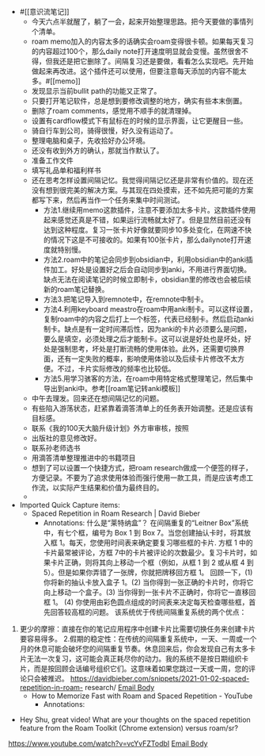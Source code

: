 - #[[意识流笔记]]
    - 今天六点半就醒了，躺了一会，起来开始整理思路。把今天要做的事情列个清单。
    - roam memo加入的内容太多的话确实会roam变得很卡顿。如果每天复习的内容超过100个，那么daily note打开速度明显就会变慢。虽然很舍不得，但我还是把它删除了。间隔复习还是要做，看看怎么实现吧。先开始做起来再改进。这个插件还可以使用，但要注意每天添加的内容不能太多。#[[memo]] 
    - 发现显示当前bullit path的功能又正常了。
    - 只要打开笔记软件，总是想到要修改调整的地方，确实有些本末倒置。
    - 删除了roam comments，感觉用不顺手的就清理掉。
    - 设置有cardflow模式下有鼠标在的时候的显示界面，让它更醒目一些。
    - 骑自行车到公司，骑得很慢，好久没有运动了。
    - 整理电脑和桌子，先收拾好办公环境。
    - 还没有收到外方的确认，那就当作默认了。
    - 准备工作文件
    - 填写礼品单和福利样书
    - 还在思考怎样设置间隔记忆。我觉得间隔记忆还是非常有价值的。现在还没有想到很完美的解决方案。与其现在四处摸索，还不如先把可能的方案都写下来，然后再当作一个任务来集中时间测试。
        - 方法1.继续用memo这款插件，注意不要添加太多卡片。这款插件使用起来感觉还真是不错，如果运行流畅就太好了。但是显然目前还没有达到这种程度。复习一张卡片好像就要同步10多处变化，在网速不快的情况下这是不可接收的。如果有100张卡片，那么dailynote打开速度就特别慢。
        - 方法2.roam中的笔记会同步到obsidian中，利用obsidian中的anki插件加工。好处是设置好之后会自动同步到anki，不用进行界面切换。缺点无法在阅读笔记的时候立即制卡，obsidian里的修改也会被后续新的roam笔记替换。
        - 方法3.把笔记导入到remnote中，在remnote中制卡。
        - 方法4.利用keyboard meastro在roam中用anki制卡。可以这样设置，复制roam中的内容之后打上一个标签，代表已经制卡。然后启动anki制卡。缺点是有一定时间滞后性，因为anki的卡片必须要么是问题，要么是填空，必须处理之后才能制卡。这可以说是好处也是坏处，好处是强制思考，坏处是打断流畅的使用体验。此外，还需要切换界面，还有一定失败的概率，影响使用体验以及后续卡片修改不太方便。不过，卡片实际修改的频率也比较低。
        - 方法5.用学习骇客的方法，在roam中用特定格式整理笔记，然后集中导出到anki中。参考[[roam笔记转anki模板]]
    - 中午去理发。回来还在想间隔记忆的问题。
    - 有些陷入游荡状态，赶紧靠着滴答清单上的任务表开始调整。还是应该有目标感。
    - 联系《我的100天大脑升级计划》外方审审核，按照
    - 出版社的意见修改好。
    - 联系孙老师选书
    - 用滴答清单整理推进中的书籍项目
    - 想到了可以设置一个快捷方式，把roam research做成一个便签的样子，方便记录。不要为了追求使用体验而强行使用一款工具，而是应该考虑工作流，以实际产生结果和价值为最终目的。
    - 
- Imported Quick Capture items:
    - Spaced Repetition in Roam Research | David Bieber
        - Annotations:
什么是“莱特纳盒”？
在间隔重复的“Leitner Box”系统中，有七个框，编号为 Box 1 到 Box 7。当您创建抽认卡时，将其放入框
1。每天，您使用时间表来确定要复习哪些框的卡片. 方框 1 中的卡片最常被评论，方框 7中的卡片被评论的次数最少。复习卡片时，如果卡片正确，则将其向上移动一个框（例如，从框 1 到 2 或从框 4 到5）。但是如果你弄错了一张牌，你就把牌移回方框 1。
回顾一下，(1) 你将新的抽认卡放入盒子 1。(2) 当你得到一张正确的卡片时，你将它向上移动一个盒子。(3) 当你得到一张卡片不正确时，你将它一直移回框 1。 (4) 你使用由彩色圆点组成的时间表来决定每天检查哪些框，首先回答较高框的问题。
该系统优于传统间隔重复系统的两个优点：
1. 更少的摩擦：直接在你的笔记应用程序中创建卡片比需要切换任务来创建卡片要容易得多。
2.假期的稳定性：在传统的间隔重复系统中，一天、一周或一个月的休息可能会破坏您的间隔重复节奏。休息回来后，你会发现自己有太多卡片无法一次复习，这可能会真正耗尽你的动​​力。我的系统不是按日期组织卡片，而是按回顾会话编号组织它们。这意味着如果您跳过一天或一周，您的评论只会被推迟。
https://davidbieber.com/snippets/2021-01-02-spaced-repetition-in-roam-
research/ [Email Body](https://files.todoist.com/feKgkhjqgNLTo3pzXpMZ89FuaebWlYzgcrAVNFARG6GZj1UXRXpVD2RFH67NMLk9/by/21878347/as/file.html)
    - How to Memorize Fast with Roam and Spaced Repetition - YouTube
        - Annotations:

* Hey Shu, great video! What are your thoughts on the spaced repetition feature from the Roam Toolkit (Chrome extension) versus roam/sr?



https://www.youtube.com/watch?v=vcYvFZTodbI [Email Body](https://files.todoist.com/PcpiCQ0EkuqZaizsYKBT-DA21NNeqEEbSTMHwsxdUuhCKm44LTafmxOYDVXyuuJr/by/21878347/as/file.html)
